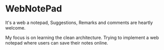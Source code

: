 # WebNotePad
It's a web a notepad, Suggestions, Remarks and comments are heartly welcome.

My focus is on learning the clean architecture. Trying to implement a web notepad where users can save their notes online.
